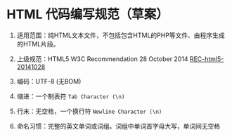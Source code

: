 # HTML 代码编写规范（草案）

1. 适用范围：纯HTML文本文件，不包括包含HTML的PHP等文件、由程序生成的HTML片段。

2. 上级规范：HTML5 W3C Recommendation 28 October 2014 [REC-html5-20141028](https://www.w3.org/TR/2014/REC-html5-20141028/)

3. 编码：UTF-8 (无BOM)

4. 缩进：一个制表符 ```Tab Character (\n)```

5. 行末：无空格，一个换行符 ```Newline Character (\n)```

6. 命名习惯：完整的英文单词或词组。词组中单词首字母大写，单词间无空格
